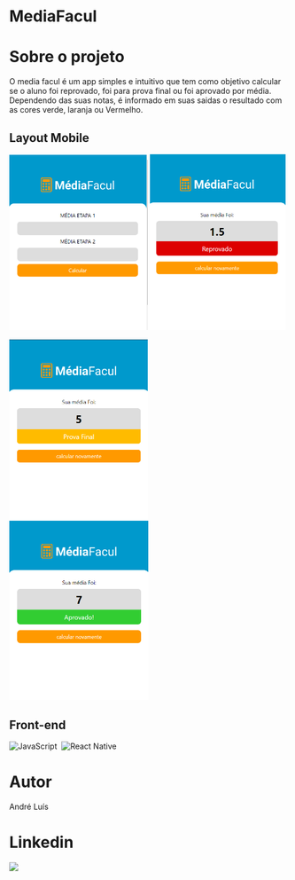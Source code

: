 
# MediaFacul


# Sobre o projeto

O media facul é um app simples e intuitivo que tem como objetivo calcular se o aluno foi reprovado, foi para prova final ou foi aprovado por média.
Dependendo das suas notas, é informado em suas saidas o resultado com as cores verde, laranja ou Vermelho.


## Layout Mobile
<p align="left" >
  <img src="https://github.com/Celbute/phots/blob/master/assets/MediaFacul/Captura%20de%20tela%202023-12-23%20171757.png"  width="250px">
  <img src="https://github.com/Celbute/phots/blob/master/assets/MediaFacul/Captura%20de%20tela%202023-12-23%20171845.png"   width="245px">  

  </p>

  <p align="left">
 
  <img src="https://github.com/Celbute/phots/blob/master/assets/MediaFacul/Captura%20de%20tela%202023-12-23%20171938.png"  width="250px">
  <img src="https://github.com/Celbute/phots/blob/master/assets/MediaFacul/Captura%20de%20tela%202023-12-23%20172026.png"  width="251px">
  </p>




## Front-end
![JavaScript](https://img.shields.io/badge/JavaScript-F7DF1E?style=for-the-badge&logo=javascript&logoColor=black)&nbsp;
![React Native](https://img.shields.io/badge/react_native-%2320232a.svg?style=for-the-badge&logo=react&logoColor=%2361DAFB)&nbsp;


# Autor
André Luís 

# Linkedin
<a href="https://www.linkedin.com/in/andr%C3%A9-lu%C3%ADs-14a8772a2/" target="_blank"><img src="https://img.shields.io/badge/-LinkedIn-%230077B5?style=for-the-badge&logo=linkedin&logoColor=white"  target="_blank"></a> 
